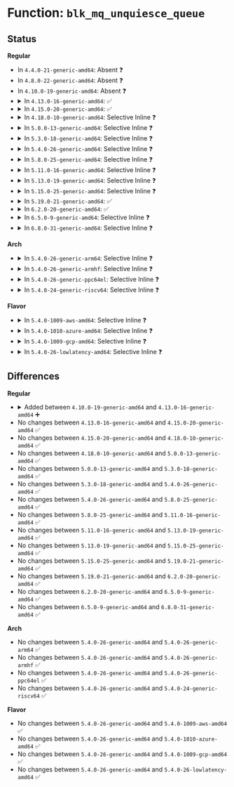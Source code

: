 # Function: <code>blk_mq_unquiesce_queue</code>

## Status
<b>Regular</b>
<ul>
<li>
In <code>4.4.0-21-generic-amd64</code>: Absent ❓
</li>
<li>
In <code>4.8.0-22-generic-amd64</code>: Absent ❓
</li>
<li>
In <code>4.10.0-19-generic-amd64</code>: Absent ❓
</li>
<li>
<details>
<summary>In <code>4.13.0-16-generic-amd64</code>: ✅</summary>

```c
void blk_mq_unquiesce_queue(struct request_queue * q)
```

```json
{
  "name": "blk_mq_unquiesce_queue",
  "collision_type": "Unique Global",
  "inline_type": "No",
  "funcs": [
    {
      "addr": 18446744071583239424,
      "name": "blk_mq_unquiesce_queue",
      "external": true,
      "loc": "block/blk-mq.c:202",
      "file": "block/blk-mq.c",
      "inline": "seen, unknown",
      "caller_inline": [],
      "caller_func": [
        "drivers/scsi/scsi_lib.c:scsi_start_queue",
        "drivers/md/dm-rq.c:dm_start_queue"
      ]
    }
  ],
  "symbols": [
    {
      "addr": 18446744071583239424,
      "name": "blk_mq_unquiesce_queue",
      "section": ".text",
      "bind": "STB_GLOBAL",
      "size": 64
    }
  ]
}
```
</details>
</li>
<li>
<details>
<summary>In <code>4.15.0-20-generic-amd64</code>: ✅</summary>

```c
void blk_mq_unquiesce_queue(struct request_queue * q)
```

```json
{
  "name": "blk_mq_unquiesce_queue",
  "collision_type": "Unique Global",
  "inline_type": "No",
  "funcs": [
    {
      "addr": 18446744071583413216,
      "name": "blk_mq_unquiesce_queue",
      "external": true,
      "loc": "block/blk-mq.c:241",
      "file": "block/blk-mq.c",
      "inline": "seen, unknown",
      "caller_inline": [],
      "caller_func": [
        "drivers/scsi/scsi_lib.c:scsi_start_queue",
        "drivers/md/dm-rq.c:dm_start_queue"
      ]
    }
  ],
  "symbols": [
    {
      "addr": 18446744071583413216,
      "name": "blk_mq_unquiesce_queue",
      "section": ".text",
      "bind": "STB_GLOBAL",
      "size": 64
    }
  ]
}
```
</details>
</li>
<li>
<details>
<summary>In <code>4.18.0-10-generic-amd64</code>: Selective Inline ❓</summary>

```c
void blk_mq_unquiesce_queue(struct request_queue * q)
```

```json
{
  "name": "blk_mq_unquiesce_queue",
  "collision_type": "Unique Global",
  "inline_type": "Selective",
  "funcs": [
    {
      "addr": 18446744071583640203,
      "name": "blk_mq_unquiesce_queue",
      "external": true,
      "loc": "block/blk-mq.c:252",
      "file": "block/blk-mq.c",
      "inline": "not declared, inlined",
      "caller_inline": [
        "block/blk-mq.c:blk_mq_update_nr_requests"
      ],
      "caller_func": [
        "block/elevator.c:elevator_switch",
        "drivers/scsi/scsi_lib.c:scsi_start_queue",
        "drivers/md/dm-rq.c:dm_start_queue"
      ]
    }
  ],
  "symbols": [
    {
      "addr": 18446744071583623248,
      "name": "blk_mq_unquiesce_queue",
      "section": ".text",
      "bind": "STB_GLOBAL",
      "size": 42
    }
  ]
}
```
</details>
</li>
<li>
<details>
<summary>In <code>5.0.0-13-generic-amd64</code>: Selective Inline ❓</summary>

```c
void blk_mq_unquiesce_queue(struct request_queue * q)
```

```json
{
  "name": "blk_mq_unquiesce_queue",
  "collision_type": "Unique Global",
  "inline_type": "Selective",
  "funcs": [
    {
      "addr": 18446744071583746445,
      "name": "blk_mq_unquiesce_queue",
      "external": true,
      "loc": "block/blk-mq.c:256",
      "file": "block/blk-mq.c",
      "inline": "not declared, inlined",
      "caller_inline": [
        "block/blk-mq.c:blk_mq_update_nr_requests"
      ],
      "caller_func": [
        "block/elevator.c:elevator_switch",
        "block/blk-sysfs.c:queue_wb_lat_store",
        "drivers/scsi/scsi_lib.c:scsi_internal_device_unblock_nowait",
        "drivers/md/dm-rq.c:dm_start_queue"
      ]
    }
  ],
  "symbols": [
    {
      "addr": 18446744071583728080,
      "name": "blk_mq_unquiesce_queue",
      "section": ".text",
      "bind": "STB_GLOBAL",
      "size": 42
    }
  ]
}
```
</details>
</li>
<li>
<details>
<summary>In <code>5.3.0-18-generic-amd64</code>: Selective Inline ❓</summary>

```c
void blk_mq_unquiesce_queue(struct request_queue * q)
```

```json
{
  "name": "blk_mq_unquiesce_queue",
  "collision_type": "Unique Global",
  "inline_type": "Selective",
  "funcs": [
    {
      "addr": 18446744071583935590,
      "name": "blk_mq_unquiesce_queue",
      "external": true,
      "loc": "block/blk-mq.c:259",
      "file": "block/blk-mq.c",
      "inline": "not declared, inlined",
      "caller_inline": [
        "block/blk-mq.c:blk_mq_update_nr_requests"
      ],
      "caller_func": [
        "block/elevator.c:elevator_switch",
        "block/blk-sysfs.c:queue_wb_lat_store",
        "drivers/scsi/scsi_lib.c:scsi_internal_device_unblock_nowait",
        "drivers/md/dm-rq.c:dm_start_queue"
      ]
    }
  ],
  "symbols": [
    {
      "addr": 18446744071583919648,
      "name": "blk_mq_unquiesce_queue",
      "section": ".text",
      "bind": "STB_GLOBAL",
      "size": 44
    }
  ]
}
```
</details>
</li>
<li>
<details>
<summary>In <code>5.4.0-26-generic-amd64</code>: Selective Inline ❓</summary>

```c
void blk_mq_unquiesce_queue(struct request_queue * q)
```

```json
{
  "name": "blk_mq_unquiesce_queue",
  "collision_type": "Unique Global",
  "inline_type": "Selective",
  "funcs": [
    {
      "addr": 18446744071584038950,
      "name": "blk_mq_unquiesce_queue",
      "external": true,
      "loc": "block/blk-mq.c:260",
      "file": "block/blk-mq.c",
      "inline": "not declared, inlined",
      "caller_inline": [
        "block/blk-mq.c:blk_mq_update_nr_requests"
      ],
      "caller_func": [
        "block/elevator.c:elevator_switch",
        "block/elevator.c:elevator_init_mq",
        "block/blk-sysfs.c:queue_wb_lat_store",
        "drivers/scsi/scsi_lib.c:scsi_internal_device_unblock_nowait",
        "drivers/md/dm-rq.c:dm_start_queue"
      ]
    }
  ],
  "symbols": [
    {
      "addr": 18446744071584022944,
      "name": "blk_mq_unquiesce_queue",
      "section": ".text",
      "bind": "STB_GLOBAL",
      "size": 44
    }
  ]
}
```
</details>
</li>
<li>
<details>
<summary>In <code>5.8.0-25-generic-amd64</code>: Selective Inline ❓</summary>

```c
void blk_mq_unquiesce_queue(struct request_queue * q)
```

```json
{
  "name": "blk_mq_unquiesce_queue",
  "collision_type": "Unique Global",
  "inline_type": "Selective",
  "funcs": [
    {
      "addr": 18446744071584433755,
      "name": "blk_mq_unquiesce_queue",
      "external": true,
      "loc": "block/blk-mq.c:245",
      "file": "block/blk-mq.c",
      "inline": "not declared, inlined",
      "caller_inline": [
        "block/blk-mq.c:blk_mq_update_nr_requests"
      ],
      "caller_func": [
        "block/elevator.c:__elevator_change",
        "block/elevator.c:elevator_init_mq",
        "block/blk-sysfs.c:queue_wb_lat_store",
        "drivers/scsi/scsi_lib.c:scsi_internal_device_unblock_nowait",
        "drivers/md/dm-rq.c:dm_start_queue"
      ]
    }
  ],
  "symbols": [
    {
      "addr": 18446744071584416976,
      "name": "blk_mq_unquiesce_queue",
      "section": ".text",
      "bind": "STB_GLOBAL",
      "size": 84
    }
  ]
}
```
</details>
</li>
<li>
<details>
<summary>In <code>5.11.0-16-generic-amd64</code>: Selective Inline ❓</summary>

```c
void blk_mq_unquiesce_queue(struct request_queue * q)
```

```json
{
  "name": "blk_mq_unquiesce_queue",
  "collision_type": "Unique Global",
  "inline_type": "Selective",
  "funcs": [
    {
      "addr": 18446744071584550271,
      "name": "blk_mq_unquiesce_queue",
      "external": true,
      "loc": "block/blk-mq.c:249",
      "file": "block/blk-mq.c",
      "inline": "not declared, inlined",
      "caller_inline": [
        "block/blk-mq.c:blk_mq_update_nr_requests"
      ],
      "caller_func": [
        "block/elevator.c:__elevator_change",
        "block/elevator.c:elevator_init_mq",
        "block/blk-sysfs.c:queue_wb_lat_store",
        "drivers/scsi/scsi_lib.c:scsi_internal_device_unblock_nowait",
        "drivers/md/dm-rq.c:dm_start_queue"
      ]
    }
  ],
  "symbols": [
    {
      "addr": 18446744071584532720,
      "name": "blk_mq_unquiesce_queue",
      "section": ".text",
      "bind": "STB_GLOBAL",
      "size": 84
    }
  ]
}
```
</details>
</li>
<li>
<details>
<summary>In <code>5.13.0-19-generic-amd64</code>: Selective Inline ❓</summary>

```c
void blk_mq_unquiesce_queue(struct request_queue * q)
```

```json
{
  "name": "blk_mq_unquiesce_queue",
  "collision_type": "Unique Global",
  "inline_type": "Selective",
  "funcs": [
    {
      "addr": 18446744071584582898,
      "name": "blk_mq_unquiesce_queue",
      "external": true,
      "loc": "block/blk-mq.c:249",
      "file": "block/blk-mq.c",
      "inline": "not declared, inlined",
      "caller_inline": [
        "block/blk-mq.c:blk_mq_update_nr_requests"
      ],
      "caller_func": [
        "block/elevator.c:__elevator_change",
        "block/elevator.c:elevator_init_mq",
        "block/blk-sysfs.c:queue_wb_lat_store",
        "drivers/scsi/scsi_lib.c:scsi_internal_device_unblock_nowait",
        "drivers/md/dm-rq.c:dm_start_queue"
      ]
    }
  ],
  "symbols": [
    {
      "addr": 18446744071584564336,
      "name": "blk_mq_unquiesce_queue",
      "section": ".text",
      "bind": "STB_GLOBAL",
      "size": 46
    }
  ]
}
```
</details>
</li>
<li>
<details>
<summary>In <code>5.15.0-25-generic-amd64</code>: Selective Inline ❓</summary>

```c
void blk_mq_unquiesce_queue(struct request_queue * q)
```

```json
{
  "name": "blk_mq_unquiesce_queue",
  "collision_type": "Unique Global",
  "inline_type": "Selective",
  "funcs": [
    {
      "addr": 18446744071584997003,
      "name": "blk_mq_unquiesce_queue",
      "external": true,
      "loc": "block/blk-mq.c:256",
      "file": "block/blk-mq.c",
      "inline": "not declared, inlined",
      "caller_inline": [
        "block/blk-mq.c:blk_mq_update_nr_requests"
      ],
      "caller_func": [
        "block/elevator.c:__elevator_change",
        "block/blk-sysfs.c:queue_wb_lat_store",
        "drivers/scsi/scsi_lib.c:scsi_internal_device_unblock_nowait",
        "drivers/md/dm-rq.c:dm_start_queue"
      ]
    }
  ],
  "symbols": [
    {
      "addr": 18446744071584975136,
      "name": "blk_mq_unquiesce_queue",
      "section": ".text",
      "bind": "STB_GLOBAL",
      "size": 46
    }
  ]
}
```
</details>
</li>
<li>
<details>
<summary>In <code>5.19.0-21-generic-amd64</code>: ✅</summary>

```c
void blk_mq_unquiesce_queue(struct request_queue * q)
```

```json
{
  "name": "blk_mq_unquiesce_queue",
  "collision_type": "Unique Global",
  "inline_type": "No",
  "funcs": [
    {
      "addr": 18446744071585681712,
      "name": "blk_mq_unquiesce_queue",
      "external": true,
      "loc": "block/blk-mq.c:294",
      "file": "block/blk-mq.c",
      "inline": "seen, unknown",
      "caller_inline": [],
      "caller_func": [
        "block/elevator.c:__elevator_change",
        "block/blk-sysfs.c:queue_wb_lat_store",
        "block/blk-mq.c:blk_mq_update_nr_requests",
        "block/genhd.c:del_gendisk",
        "drivers/scsi/scsi_lib.c:scsi_internal_device_unblock_nowait",
        "drivers/md/dm-rq.c:dm_start_queue"
      ]
    }
  ],
  "symbols": [
    {
      "addr": 18446744071585681712,
      "name": "blk_mq_unquiesce_queue",
      "section": ".text",
      "bind": "STB_GLOBAL",
      "size": 171
    }
  ]
}
```
</details>
</li>
<li>
<details>
<summary>In <code>6.2.0-20-generic-amd64</code>: ✅</summary>

```c
void blk_mq_unquiesce_queue(struct request_queue * q)
```

```json
{
  "name": "blk_mq_unquiesce_queue",
  "collision_type": "Unique Global",
  "inline_type": "No",
  "funcs": [
    {
      "addr": 18446744071586459856,
      "name": "blk_mq_unquiesce_queue",
      "external": true,
      "loc": "block/blk-mq.c:298",
      "file": "block/blk-mq.c",
      "inline": "seen, unknown",
      "caller_inline": [],
      "caller_func": [
        "block/elevator.c:elevator_disable",
        "block/elevator.c:elevator_switch",
        "block/elevator.c:elevator_switch",
        "block/blk-sysfs.c:queue_wb_lat_store",
        "block/blk-mq.c:blk_mq_update_nr_requests",
        "block/blk-mq.c:blk_mq_unquiesce_tagset",
        "block/genhd.c:del_gendisk",
        "block/genhd.c:del_gendisk",
        "block/blk-iocost.c:ioc_cost_model_write",
        "block/blk-iocost.c:ioc_cost_model_write",
        "block/blk-iocost.c:ioc_qos_write",
        "block/blk-iocost.c:ioc_qos_write",
        "drivers/scsi/scsi_lib.c:scsi_internal_device_unblock_nowait",
        "drivers/md/dm-rq.c:dm_start_queue"
      ]
    }
  ],
  "symbols": [
    {
      "addr": 18446744071586459856,
      "name": "blk_mq_unquiesce_queue",
      "section": ".text",
      "bind": "STB_GLOBAL",
      "size": 171
    }
  ]
}
```
</details>
</li>
<li>
<details>
<summary>In <code>6.5.0-9-generic-amd64</code>: Selective Inline ❓</summary>

```c
void blk_mq_unquiesce_queue(struct request_queue * q)
```

```json
{
  "name": "blk_mq_unquiesce_queue",
  "collision_type": "Unique Global",
  "inline_type": "Selective",
  "funcs": [
    {
      "addr": 18446744071586703120,
      "name": "blk_mq_unquiesce_queue",
      "external": true,
      "loc": "block/blk-mq.c:257",
      "file": "block/blk-mq.c",
      "inline": "not declared, inlined",
      "caller_inline": [],
      "caller_func": [
        "block/elevator.c:elevator_disable",
        "block/elevator.c:elevator_switch",
        "block/elevator.c:elevator_switch",
        "block/blk-sysfs.c:queue_wb_lat_store",
        "block/blk-mq.c:blk_mq_update_nr_requests",
        "block/blk-mq.c:blk_mq_unquiesce_tagset",
        "block/genhd.c:del_gendisk",
        "block/blk-iocost.c:ioc_cost_model_write",
        "block/blk-iocost.c:ioc_cost_model_write",
        "block/blk-iocost.c:ioc_qos_write",
        "block/blk-iocost.c:ioc_qos_write",
        "drivers/block/virtio_blk.c:virtblk_restore",
        "drivers/scsi/scsi_lib.c:scsi_internal_device_unblock_nowait",
        "drivers/md/dm-rq.c:dm_start_queue"
      ]
    }
  ],
  "symbols": [
    {
      "addr": 18446744071586703120,
      "name": "blk_mq_unquiesce_queue",
      "section": ".text",
      "bind": "STB_GLOBAL",
      "size": 174
    }
  ]
}
```
</details>
</li>
<li>
<details>
<summary>In <code>6.8.0-31-generic-amd64</code>: Selective Inline ❓</summary>

```c
void blk_mq_unquiesce_queue(struct request_queue * q)
```

```json
{
  "name": "blk_mq_unquiesce_queue",
  "collision_type": "Unique Global",
  "inline_type": "Selective",
  "funcs": [
    {
      "addr": 18446744071586975152,
      "name": "blk_mq_unquiesce_queue",
      "external": true,
      "loc": "block/blk-mq.c:257",
      "file": "block/blk-mq.c",
      "inline": "not declared, inlined",
      "caller_inline": [],
      "caller_func": [
        "block/elevator.c:elevator_disable",
        "block/elevator.c:elevator_switch",
        "block/elevator.c:elevator_switch",
        "block/blk-sysfs.c:queue_wb_lat_store",
        "block/blk-mq.c:blk_mq_update_nr_requests",
        "block/blk-mq.c:blk_mq_unquiesce_tagset",
        "block/genhd.c:del_gendisk",
        "block/genhd.c:del_gendisk",
        "block/blk-iocost.c:ioc_cost_model_write",
        "block/blk-iocost.c:ioc_cost_model_write",
        "block/blk-iocost.c:ioc_qos_write",
        "block/blk-iocost.c:ioc_qos_write",
        "drivers/scsi/scsi_lib.c:scsi_internal_device_unblock_nowait",
        "drivers/md/dm-rq.c:dm_start_queue"
      ]
    }
  ],
  "symbols": [
    {
      "addr": 18446744071586975152,
      "name": "blk_mq_unquiesce_queue",
      "section": ".text",
      "bind": "STB_GLOBAL",
      "size": 165
    }
  ]
}
```
</details>
</li>
</ul>
<b>Arch</b>
<ul>
<li>
<details>
<summary>In <code>5.4.0-26-generic-arm64</code>: Selective Inline ❓</summary>

```c
void blk_mq_unquiesce_queue(struct request_queue * q)
```

```json
{
  "name": "blk_mq_unquiesce_queue",
  "collision_type": "Unique Global",
  "inline_type": "Selective",
  "funcs": [
    {
      "addr": 18446603336495872168,
      "name": "blk_mq_unquiesce_queue",
      "external": true,
      "loc": "block/blk-mq.c:260",
      "file": "block/blk-mq.c",
      "inline": "not declared, inlined",
      "caller_inline": [
        "block/blk-mq.c:blk_mq_update_nr_requests"
      ],
      "caller_func": [
        "block/elevator.c:elevator_switch",
        "block/elevator.c:elevator_init_mq",
        "block/blk-sysfs.c:queue_wb_lat_store",
        "drivers/scsi/scsi_lib.c:scsi_internal_device_unblock_nowait",
        "drivers/md/dm-rq.c:dm_start_queue",
        "drivers/mmc/core/queue.c:mmc_cleanup_queue",
        "drivers/mmc/core/queue.c:mmc_queue_resume"
      ]
    }
  ],
  "symbols": [
    {
      "addr": 18446603336495853872,
      "name": "blk_mq_unquiesce_queue",
      "section": ".text",
      "bind": "STB_GLOBAL",
      "size": 60
    }
  ]
}
```
</details>
</li>
<li>
<details>
<summary>In <code>5.4.0-26-generic-armhf</code>: Selective Inline ❓</summary>

```c
void blk_mq_unquiesce_queue(struct request_queue * q)
```

```json
{
  "name": "blk_mq_unquiesce_queue",
  "collision_type": "Unique Global",
  "inline_type": "Selective",
  "funcs": [
    {
      "addr": 3229219280,
      "name": "blk_mq_unquiesce_queue",
      "external": true,
      "loc": "block/blk-mq.c:260",
      "file": "block/blk-mq.c",
      "inline": "not declared, inlined",
      "caller_inline": [
        "block/blk-mq.c:blk_mq_update_nr_requests"
      ],
      "caller_func": [
        "block/elevator.c:elevator_switch",
        "block/elevator.c:elevator_init_mq",
        "block/blk-sysfs.c:queue_wb_lat_store",
        "drivers/scsi/scsi_lib.c:scsi_internal_device_unblock_nowait",
        "drivers/mtd/mtd_blkdevs.c:del_mtd_blktrans_dev",
        "drivers/md/dm-rq.c:dm_start_queue",
        "drivers/mmc/core/queue.c:mmc_cleanup_queue",
        "drivers/mmc/core/queue.c:mmc_queue_resume"
      ]
    }
  ],
  "symbols": [
    {
      "addr": 3229203016,
      "name": "blk_mq_unquiesce_queue",
      "section": ".text",
      "bind": "STB_GLOBAL",
      "size": 52
    }
  ]
}
```
</details>
</li>
<li>
<details>
<summary>In <code>5.4.0-26-generic-ppc64el</code>: Selective Inline ❓</summary>

```c
void blk_mq_unquiesce_queue(struct request_queue * q)
```

```json
{
  "name": "blk_mq_unquiesce_queue",
  "collision_type": "Unique Global",
  "inline_type": "Selective",
  "funcs": [
    {
      "addr": 13835058055290073668,
      "name": "blk_mq_unquiesce_queue",
      "external": true,
      "loc": "block/blk-mq.c:260",
      "file": "block/blk-mq.c",
      "inline": "not declared, inlined",
      "caller_inline": [
        "block/blk-mq.c:blk_mq_update_nr_requests"
      ],
      "caller_func": [
        "block/elevator.c:elevator_switch",
        "block/elevator.c:elevator_init_mq",
        "block/blk-sysfs.c:queue_wb_lat_store",
        "drivers/scsi/scsi_lib.c:scsi_internal_device_unblock_nowait",
        "drivers/scsi/scsi_lib.c:scsi_internal_device_unblock_nowait",
        "drivers/scsi/scsi_lib.c:scsi_internal_device_unblock_nowait",
        "drivers/md/dm-rq.c:dm_start_queue"
      ]
    }
  ],
  "symbols": [
    {
      "addr": 13835058055290051872,
      "name": "blk_mq_unquiesce_queue",
      "section": ".text",
      "bind": "STB_GLOBAL",
      "size": 80
    }
  ]
}
```
</details>
</li>
<li>
<details>
<summary>In <code>5.4.0-24-generic-riscv64</code>: Selective Inline ❓</summary>

```c
void blk_mq_unquiesce_queue(struct request_queue * q)
```

```json
{
  "name": "blk_mq_unquiesce_queue",
  "collision_type": "Unique Global",
  "inline_type": "Selective",
  "funcs": [
    {
      "addr": 18446743936274996860,
      "name": "blk_mq_unquiesce_queue",
      "external": true,
      "loc": "block/blk-mq.c:260",
      "file": "block/blk-mq.c",
      "inline": "not declared, inlined",
      "caller_inline": [
        "block/blk-mq.c:blk_mq_update_nr_requests"
      ],
      "caller_func": [
        "block/elevator.c:elevator_switch",
        "block/elevator.c:elevator_init_mq",
        "block/blk-sysfs.c:queue_wb_lat_store",
        "drivers/scsi/scsi_lib.c:scsi_internal_device_unblock_nowait",
        "drivers/md/dm-rq.c:dm_start_queue",
        "drivers/mmc/core/queue.c:mmc_cleanup_queue",
        "drivers/mmc/core/queue.c:mmc_queue_resume"
      ]
    }
  ],
  "symbols": [
    {
      "addr": 18446743936274982170,
      "name": "blk_mq_unquiesce_queue",
      "section": ".text",
      "bind": "STB_GLOBAL",
      "size": 56
    }
  ]
}
```
</details>
</li>
</ul>
<b>Flavor</b>
<ul>
<li>
<details>
<summary>In <code>5.4.0-1009-aws-amd64</code>: Selective Inline ❓</summary>

```c
void blk_mq_unquiesce_queue(struct request_queue * q)
```

```json
{
  "name": "blk_mq_unquiesce_queue",
  "collision_type": "Unique Global",
  "inline_type": "Selective",
  "funcs": [
    {
      "addr": 18446744071584007686,
      "name": "blk_mq_unquiesce_queue",
      "external": true,
      "loc": "block/blk-mq.c:260",
      "file": "block/blk-mq.c",
      "inline": "not declared, inlined",
      "caller_inline": [
        "block/blk-mq.c:blk_mq_update_nr_requests"
      ],
      "caller_func": [
        "block/elevator.c:elevator_switch",
        "block/elevator.c:elevator_init_mq",
        "block/blk-sysfs.c:queue_wb_lat_store",
        "drivers/scsi/scsi_lib.c:scsi_internal_device_unblock_nowait",
        "drivers/nvme/host/core.c:nvme_start_queues",
        "drivers/nvme/host/core.c:nvme_kill_queues",
        "drivers/nvme/host/pci.c:nvme_reset_work",
        "drivers/nvme/host/pci.c:nvme_dev_disable",
        "drivers/nvme/host/pci.c:nvme_dev_remove_admin",
        "drivers/md/dm-rq.c:dm_start_queue"
      ]
    }
  ],
  "symbols": [
    {
      "addr": 18446744071583991680,
      "name": "blk_mq_unquiesce_queue",
      "section": ".text",
      "bind": "STB_GLOBAL",
      "size": 44
    }
  ]
}
```
</details>
</li>
<li>
<details>
<summary>In <code>5.4.0-1010-azure-amd64</code>: Selective Inline ❓</summary>

```c
void blk_mq_unquiesce_queue(struct request_queue * q)
```

```json
{
  "name": "blk_mq_unquiesce_queue",
  "collision_type": "Unique Global",
  "inline_type": "Selective",
  "funcs": [
    {
      "addr": 18446744071583943510,
      "name": "blk_mq_unquiesce_queue",
      "external": true,
      "loc": "block/blk-mq.c:260",
      "file": "block/blk-mq.c",
      "inline": "not declared, inlined",
      "caller_inline": [
        "block/blk-mq.c:blk_mq_update_nr_requests"
      ],
      "caller_func": [
        "block/elevator.c:elevator_switch",
        "block/elevator.c:elevator_init_mq",
        "block/blk-sysfs.c:queue_wb_lat_store",
        "drivers/scsi/scsi_lib.c:scsi_internal_device_unblock_nowait",
        "drivers/nvme/host/core.c:nvme_start_queues",
        "drivers/nvme/host/core.c:nvme_kill_queues",
        "drivers/nvme/host/pci.c:nvme_reset_work",
        "drivers/nvme/host/pci.c:nvme_dev_disable",
        "drivers/nvme/host/pci.c:nvme_dev_remove_admin",
        "drivers/md/dm-rq.c:dm_start_queue"
      ]
    }
  ],
  "symbols": [
    {
      "addr": 18446744071583927536,
      "name": "blk_mq_unquiesce_queue",
      "section": ".text",
      "bind": "STB_GLOBAL",
      "size": 44
    }
  ]
}
```
</details>
</li>
<li>
<details>
<summary>In <code>5.4.0-1009-gcp-amd64</code>: Selective Inline ❓</summary>

```c
void blk_mq_unquiesce_queue(struct request_queue * q)
```

```json
{
  "name": "blk_mq_unquiesce_queue",
  "collision_type": "Unique Global",
  "inline_type": "Selective",
  "funcs": [
    {
      "addr": 18446744071583991446,
      "name": "blk_mq_unquiesce_queue",
      "external": true,
      "loc": "block/blk-mq.c:260",
      "file": "block/blk-mq.c",
      "inline": "not declared, inlined",
      "caller_inline": [
        "block/blk-mq.c:blk_mq_update_nr_requests"
      ],
      "caller_func": [
        "block/elevator.c:elevator_switch",
        "block/elevator.c:elevator_init_mq",
        "block/blk-sysfs.c:queue_wb_lat_store",
        "drivers/scsi/scsi_lib.c:scsi_internal_device_unblock_nowait",
        "drivers/md/dm-rq.c:dm_start_queue"
      ]
    }
  ],
  "symbols": [
    {
      "addr": 18446744071583975440,
      "name": "blk_mq_unquiesce_queue",
      "section": ".text",
      "bind": "STB_GLOBAL",
      "size": 44
    }
  ]
}
```
</details>
</li>
<li>
<details>
<summary>In <code>5.4.0-26-lowlatency-amd64</code>: Selective Inline ❓</summary>

```c
void blk_mq_unquiesce_queue(struct request_queue * q)
```

```json
{
  "name": "blk_mq_unquiesce_queue",
  "collision_type": "Unique Global",
  "inline_type": "Selective",
  "funcs": [
    {
      "addr": 18446744071584093750,
      "name": "blk_mq_unquiesce_queue",
      "external": true,
      "loc": "block/blk-mq.c:260",
      "file": "block/blk-mq.c",
      "inline": "not declared, inlined",
      "caller_inline": [
        "block/blk-mq.c:blk_mq_update_nr_requests"
      ],
      "caller_func": [
        "block/elevator.c:elevator_switch",
        "block/elevator.c:elevator_init_mq",
        "block/blk-sysfs.c:queue_wb_lat_store",
        "drivers/scsi/scsi_lib.c:scsi_internal_device_unblock_nowait",
        "drivers/md/dm-rq.c:dm_start_queue"
      ]
    }
  ],
  "symbols": [
    {
      "addr": 18446744071584074864,
      "name": "blk_mq_unquiesce_queue",
      "section": ".text",
      "bind": "STB_GLOBAL",
      "size": 44
    }
  ]
}
```
</details>
</li>
</ul>

## Differences
<b>Regular</b>
<ul>
<li>
<details>
<summary>Added between <code>4.10.0-19-generic-amd64</code> and <code>4.13.0-16-generic-amd64</code> ➕</summary>

```c
void blk_mq_unquiesce_queue(struct request_queue * q)
```
</details>
</li>
<li>
No changes between <code>4.13.0-16-generic-amd64</code> and <code>4.15.0-20-generic-amd64</code> ✅
</li>
<li>
No changes between <code>4.15.0-20-generic-amd64</code> and <code>4.18.0-10-generic-amd64</code> ✅
</li>
<li>
No changes between <code>4.18.0-10-generic-amd64</code> and <code>5.0.0-13-generic-amd64</code> ✅
</li>
<li>
No changes between <code>5.0.0-13-generic-amd64</code> and <code>5.3.0-18-generic-amd64</code> ✅
</li>
<li>
No changes between <code>5.3.0-18-generic-amd64</code> and <code>5.4.0-26-generic-amd64</code> ✅
</li>
<li>
No changes between <code>5.4.0-26-generic-amd64</code> and <code>5.8.0-25-generic-amd64</code> ✅
</li>
<li>
No changes between <code>5.8.0-25-generic-amd64</code> and <code>5.11.0-16-generic-amd64</code> ✅
</li>
<li>
No changes between <code>5.11.0-16-generic-amd64</code> and <code>5.13.0-19-generic-amd64</code> ✅
</li>
<li>
No changes between <code>5.13.0-19-generic-amd64</code> and <code>5.15.0-25-generic-amd64</code> ✅
</li>
<li>
No changes between <code>5.15.0-25-generic-amd64</code> and <code>5.19.0-21-generic-amd64</code> ✅
</li>
<li>
No changes between <code>5.19.0-21-generic-amd64</code> and <code>6.2.0-20-generic-amd64</code> ✅
</li>
<li>
No changes between <code>6.2.0-20-generic-amd64</code> and <code>6.5.0-9-generic-amd64</code> ✅
</li>
<li>
No changes between <code>6.5.0-9-generic-amd64</code> and <code>6.8.0-31-generic-amd64</code> ✅
</li>
</ul>
<b>Arch</b>
<ul>
<li>
No changes between <code>5.4.0-26-generic-amd64</code> and <code>5.4.0-26-generic-arm64</code> ✅
</li>
<li>
No changes between <code>5.4.0-26-generic-amd64</code> and <code>5.4.0-26-generic-armhf</code> ✅
</li>
<li>
No changes between <code>5.4.0-26-generic-amd64</code> and <code>5.4.0-26-generic-ppc64el</code> ✅
</li>
<li>
No changes between <code>5.4.0-26-generic-amd64</code> and <code>5.4.0-24-generic-riscv64</code> ✅
</li>
</ul>
<b>Flavor</b>
<ul>
<li>
No changes between <code>5.4.0-26-generic-amd64</code> and <code>5.4.0-1009-aws-amd64</code> ✅
</li>
<li>
No changes between <code>5.4.0-26-generic-amd64</code> and <code>5.4.0-1010-azure-amd64</code> ✅
</li>
<li>
No changes between <code>5.4.0-26-generic-amd64</code> and <code>5.4.0-1009-gcp-amd64</code> ✅
</li>
<li>
No changes between <code>5.4.0-26-generic-amd64</code> and <code>5.4.0-26-lowlatency-amd64</code> ✅
</li>
</ul>
